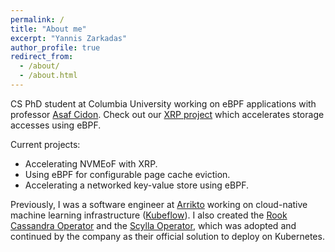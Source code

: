 ```yaml
---
permalink: /
title: "About me"
excerpt: "Yannis Zarkadas"
author_profile: true
redirect_from:
  - /about/
  - /about.html
---
```


CS PhD student at Columbia University working on eBPF applications with
professor [Asaf Cidon](https://www.asafcidon.com/). Check out our
[XRP project](https://github.com/xrp-project/XRP/blob/main/XRP%20Draft.pdf)
which accelerates storage accesses using eBPF.

Current projects:
- Accelerating NVMEoF with XRP.
- Using eBPF for configurable page cache eviction.
- Accelerating a networked key-value store using eBPF.

Previously, I was a software engineer at [Arrikto](https://arrikto.com/) working
on cloud-native machine learning infrastructure
([Kubeflow](http://kubeflow.org/)). I also created the
[Rook Cassandra Operator](https://github.com/rook/cassandra) and the
[Scylla Operator](https://github.com/scylladb/scylla-operator/), which was
adopted and continued by the company as their official solution to deploy on
Kubernetes.
